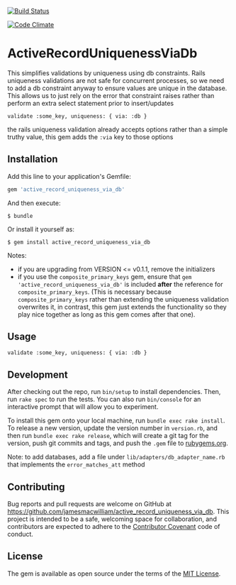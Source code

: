 [![Build
Status](https://travis-ci.org/jamesmacwilliam/active_record_uniqueness_via_db.svg?branch=master)](https://travis-ci.org/jamesmacwilliam/active_record_uniqueness_via_db)

[![Code
Climate](https://codeclimate.com/github/jamesmacwilliam/active_record_uniqueness_via_db/badges/gpa.svg)](https://codeclimate.com/github/jamesmacwilliam/active_record_uniqueness_via_db)

# ActiveRecordUniquenessViaDb

This simplifies validations by uniqueness using db constraints.  Rails
uniqueness validations are not safe for concurrent processes, so we need
to add a db constraint anyway to ensure values are unique in the
database.  This allows us to just rely on the error that constraint
raises rather than perform an extra select statement prior to
insert/updates

```
validate :some_key, uniqueness: { via: :db }
```

the rails uniqueness validation already accepts options rather than a
simple truthy value, this gem adds the `:via` key to those options

## Installation

Add this line to your application's Gemfile:

```ruby
gem 'active_record_uniqueness_via_db'
```

And then execute:

    $ bundle

Or install it yourself as:

    $ gem install active_record_uniqueness_via_db

Notes:
- if you are upgrading from VERSION <= v0.1.1, remove the
  initializers
- if you use the `composite_primary_keys` gem, ensure that
  `gem 'active_record_uniqueness_via_db'` is
  included **after** the reference for `composite_primary_keys`.  (This is
  necessary because `composite_primary_keys` rather than extending the
  uniqueness validation overwrites it, in contrast, this gem just extends
  the functionality so they play nice together as long as this gem comes
  after that one).

## Usage

```
validate :some_key, uniqueness: { via: :db }
```

## Development

After checking out the repo, run `bin/setup` to install dependencies. Then, run `rake spec` to run the tests. You can also run `bin/console` for an interactive prompt that will allow you to experiment.

To install this gem onto your local machine, run `bundle exec rake install`. To release a new version, update the version number in `version.rb`, and then run `bundle exec rake release`, which will create a git tag for the version, push git commits and tags, and push the `.gem` file to [rubygems.org](https://rubygems.org).

Note: to add databases, add a file under `lib/adapters/db_adapter_name.rb`
that implements the `error_matches_att` method
## Contributing

Bug reports and pull requests are welcome on GitHub at https://github.com/jamesmacwilliam/active_record_uniqueness_via_db. This project is intended to be a safe, welcoming space for collaboration, and contributors are expected to adhere to the [Contributor Covenant](contributor-covenant.org) code of conduct.


## License

The gem is available as open source under the terms of the [MIT License](http://opensource.org/licenses/MIT).

